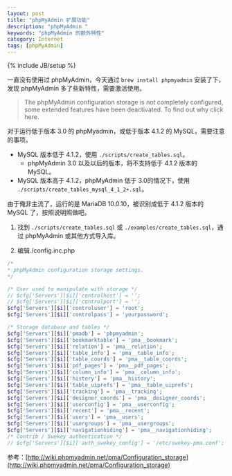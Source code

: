 ```yaml
---
layout: post
title: "phpMyAdmin 扩展功能"
description: "phpMyAdmin "
keywords: "phpMyAdmin 的额外特性"
category: Internet
tags: [phpMyAdmin]
---
```

{% include JB/setup %}

一直没有使用过 phpMyAdmin，今天通过 `brew install phpmyadmin` 安装了下，发现 phpMyAdmin 多了些新特性，需要激活使用。

>The phpMyAdmin configuration storage is not completely configured, some extended features have been deactivated. To find out why click here.

对于运行低于版本 3.0 的 phpMyadmin，或低于版本 4.1.2 的 MySQL，需要注意的事项。

<!-- more -->
- MySQL 版本低于 4.1.2，使用 `./scripts/create_tables.sql`。
    - phpMyAdmin 3.0 以及以后的版本，将不支持低于 4.1.2 版本的 MySQL。
- MySQL 版本高于 4.1.2，phpMyAdmin 低于 3.0的情况下，使用 `./scripts/create_tables_mysql_4_1_2+.sql`。

由于俺非主流了，运行的是 MariaDB 10.0.10，被识别成低于 4.1.2 版本的 MySQL 了，按照说明照做吧。

1. 找到 `./scripts/create_tables.sql` 或 `./examples/create_tables.sql`，通过 phpMyAdmin 或其他方式导入库。

2. 编辑./config.inc.php

```php
/*
* phpMyAdmin configuration storage settings.
*/

/* User used to manipulate with storage */
// $cfg['Servers'][$i]['controlhost'] = '';
// $cfg['Servers'][$i]['controlport'] = '';
$cfg['Servers'][$i]['controluser'] = 'root';
$cfg['Servers'][$i]['controlpass'] = 'yourpassword';

/* Storage database and tables */
$cfg['Servers'][$i]['pmadb'] = 'phpmyadmin';
$cfg['Servers'][$i]['bookmarktable'] = 'pma__bookmark';
$cfg['Servers'][$i]['relation'] = 'pma__relation';
$cfg['Servers'][$i]['table_info'] = 'pma__table_info';
$cfg['Servers'][$i]['table_coords'] = 'pma__table_coords';
$cfg['Servers'][$i]['pdf_pages'] = 'pma__pdf_pages';
$cfg['Servers'][$i]['column_info'] = 'pma__column_info';
$cfg['Servers'][$i]['history'] = 'pma__history';
$cfg['Servers'][$i]['table_uiprefs'] = 'pma__table_uiprefs';
$cfg['Servers'][$i]['tracking'] = 'pma__tracking';
$cfg['Servers'][$i]['designer_coords'] = 'pma__designer_coords';
$cfg['Servers'][$i]['userconfig'] = 'pma__userconfig';
$cfg['Servers'][$i]['recent'] = 'pma__recent';
$cfg['Servers'][$i]['users'] = 'pma__users';
$cfg['Servers'][$i]['usergroups'] = 'pma__usergroups';
$cfg['Servers'][$i]['navigationhiding'] = 'pma__navigationhiding';
/* Contrib / Swekey authentication */
// $cfg['Servers'][$i]['auth_swekey_config'] = '/etc/swekey-pma.conf';
```

参考：[http://wiki.phpmyadmin.net/pma/Configuration_storage](http://wiki.phpmyadmin.net/pma/Configuration_storage)
